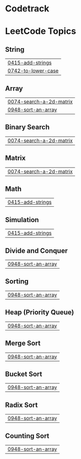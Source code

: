# Codetrack

<!---LeetCode Topics Start-->
# LeetCode Topics
## String
|  |
| ------- |
| [0415-add-strings](https://github.com/RedGh0st1/DSAtrack/tree/master/0415-add-strings) |
| [0742-to-lower-case](https://github.com/RedGh0st1/DSAtrack/tree/master/0742-to-lower-case) |
## Array
|  |
| ------- |
| [0074-search-a-2d-matrix](https://github.com/RedGh0st1/DSAtrack/tree/master/0074-search-a-2d-matrix) |
| [0948-sort-an-array](https://github.com/RedGh0st1/DSAtrack/tree/master/0948-sort-an-array) |
## Binary Search
|  |
| ------- |
| [0074-search-a-2d-matrix](https://github.com/RedGh0st1/DSAtrack/tree/master/0074-search-a-2d-matrix) |
## Matrix
|  |
| ------- |
| [0074-search-a-2d-matrix](https://github.com/RedGh0st1/DSAtrack/tree/master/0074-search-a-2d-matrix) |
## Math
|  |
| ------- |
| [0415-add-strings](https://github.com/RedGh0st1/DSAtrack/tree/master/0415-add-strings) |
## Simulation
|  |
| ------- |
| [0415-add-strings](https://github.com/RedGh0st1/DSAtrack/tree/master/0415-add-strings) |
## Divide and Conquer
|  |
| ------- |
| [0948-sort-an-array](https://github.com/RedGh0st1/DSAtrack/tree/master/0948-sort-an-array) |
## Sorting
|  |
| ------- |
| [0948-sort-an-array](https://github.com/RedGh0st1/DSAtrack/tree/master/0948-sort-an-array) |
## Heap (Priority Queue)
|  |
| ------- |
| [0948-sort-an-array](https://github.com/RedGh0st1/DSAtrack/tree/master/0948-sort-an-array) |
## Merge Sort
|  |
| ------- |
| [0948-sort-an-array](https://github.com/RedGh0st1/DSAtrack/tree/master/0948-sort-an-array) |
## Bucket Sort
|  |
| ------- |
| [0948-sort-an-array](https://github.com/RedGh0st1/DSAtrack/tree/master/0948-sort-an-array) |
## Radix Sort
|  |
| ------- |
| [0948-sort-an-array](https://github.com/RedGh0st1/DSAtrack/tree/master/0948-sort-an-array) |
## Counting Sort
|  |
| ------- |
| [0948-sort-an-array](https://github.com/RedGh0st1/DSAtrack/tree/master/0948-sort-an-array) |
<!---LeetCode Topics End-->